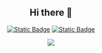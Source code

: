 <div align="center" markdown>

## Hi there 👋

[![Static Badge](https://img.shields.io/badge/public_channel-white?style=social&logo=Telegram&logoColor=blue&labelColor=white)](https://t.me/armuproject_dev)
[![Static Badge](https://img.shields.io/badge/contact_me-white?style=social&logo=Telegram&logoColor=blue&labelColor=white)](https://t.me/artmuz4)

<img src="https://skillicons.dev/icons?i=cs,py,unity,vscode,ps,figma&perline=7" />
</div>
